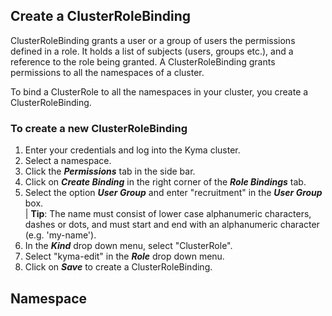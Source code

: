 ## Create a ClusterRoleBinding
ClusterRoleBinding grants a user or a group of users the permissions defined in a role.
It holds a list of subjects (users, groups etc.), and a reference to the role being granted.
A ClusterRoleBinding grants permissions to all the namespaces of a cluster. 

To bind a ClusterRole to all the namespaces in your cluster, you create a ClusterRoleBinding.  

### To create a new ClusterRoleBinding  

1. Enter your credentials and log into the Kyma cluster.  
2. Select a namespace.
3. Click the _**Permissions**_ tab in the side bar.
4. Click on _**Create Binding**_ in the right corner of the _**Role Bindings**_ tab.
5. Select the option _**User Group**_ and enter "recruitment" in the _**User Group**_ box.  
 | **Tip**: The name must consist of lower case alphanumeric characters, dashes or dots, and must start and end with an alphanumeric character (e.g. 'my-name'). 
6. In the _**Kind**_ drop down menu, select "ClusterRole".
7. Select "kyma-edit" in the _**Role**_ drop down menu.
8. Click on _**Save**_ to create a ClusterRoleBinding.


## Namespace


